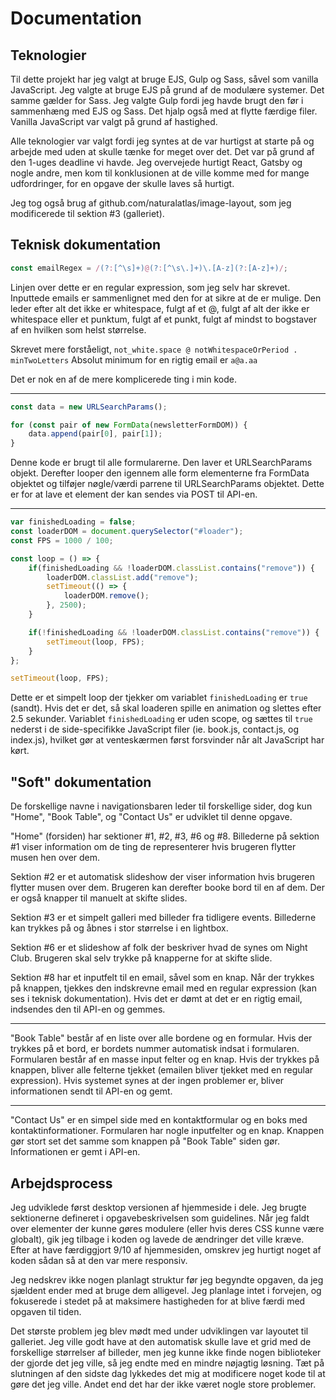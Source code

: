 # Documentation

## Teknologier
Til dette projekt har jeg valgt at bruge EJS, Gulp og Sass, såvel som vanilla JavaScript.
Jeg valgte at bruge EJS på grund af de modulære systemer. Det samme gælder for Sass.
Jeg valgte Gulp fordi jeg havde brugt den før i sammenhæng med EJS og Sass. Det hjalp også med at flytte færdige filer.
Vanilla JavaScript var valgt på grund af hastighed.

Alle teknologier var valgt fordi jeg syntes at de var hurtigst at starte på og arbejde med uden at skulle tænke for meget over det. Det var på grund af den 1-uges deadline vi havde. Jeg overvejede hurtigt React, Gatsby og nogle andre, men kom til konklusionen at de ville komme med for mange udfordringer, for en opgave der skulle laves så hurtigt.

Jeg tog også brug af github.com/naturalatlas/image-layout, som jeg modificerede til sektion #3 (galleriet).

## Teknisk dokumentation
```javascript
const emailRegex = /(?:[^\s]+)@(?:[^\s\.]+)\.[A-z](?:[A-z]+)/;
```
Linjen over dette er en regular expression, som jeg selv har skrevet. Inputtede emails er sammenlignet med den for at sikre at de er mulige.
Den leder efter alt det ikke er whitespace, fulgt af et @, fulgt af alt der ikke er whitespace eller et punktum, fulgt af et punkt, fulgt af mindst to bogstaver af en hvilken som helst størrelse.

Skrevet mere forståeligt, `not_white.space @ notWhitespaceOrPeriod . minTwoLetters`
Absolut minimum for en rigtig email er `a@a.aa`

Det er nok en af de mere komplicerede ting i min kode.

---

```javascript
const data = new URLSearchParams();

for (const pair of new FormData(newsletterFormDOM)) {
    data.append(pair[0], pair[1]);
}
```
Denne kode er brugt til alle formularerne. Den laver et URLSearchParams objekt. Derefter looper den igennem alle form elementerne fra FormData objektet og tilføjer nøgle/værdi parrene til URLSearchParams objektet. Dette er for at lave et element der kan sendes via POST til API-en.

---

```javascript
var finishedLoading = false;
const loaderDOM = document.querySelector("#loader");
const FPS = 1000 / 100;

const loop = () => {
    if(finishedLoading && !loaderDOM.classList.contains("remove")) {
        loaderDOM.classList.add("remove");
        setTimeout(() => {
            loaderDOM.remove();
        }, 2500);
    }

    if(!finishedLoading && !loaderDOM.classList.contains("remove")) {
        setTimeout(loop, FPS);
    }
};

setTimeout(loop, FPS);
```
Dette er et simpelt loop der tjekker om variablet `finishedLoading` er `true` (sandt). Hvis det er det, så skal loaderen spille en animation og slettes efter 2.5 sekunder. Variablet `finishedLoading` er uden scope, og sættes til `true` nederst i de side-specifikke JavaScript filer (ie. book.js, contact.js, og index.js), hvilket gør at venteskærmen først forsvinder når alt JavaScript har kørt.


## "Soft" dokumentation
De forskellige navne i navigationsbaren leder til forskellige sider, dog kun "Home", "Book Table", og "Contact Us" er udviklet til denne opgave.

"Home" (forsiden) har sektioner #1, #2, #3, #6 og #8.
Billederne på sektion #1 viser information om de ting de representerer hvis brugeren flytter musen hen over dem.

Sektion #2 er et automatisk slideshow der viser information hvis brugeren flytter musen over dem. Brugeren kan derefter booke bord til en af dem. Der er også knapper til manuelt at skifte slides.

Sektion #3 er et simpelt galleri med billeder fra tidligere events. Billederne kan trykkes på og åbnes i stor størrelse i en lightbox.

Sektion #6 er et slideshow af folk der beskriver hvad de synes om Night Club. Brugeren skal selv trykke på knapperne for at skifte slide.

Sektion #8 har et inputfelt til en email, såvel som en knap. Når der trykkes på knappen, tjekkes den indskrevne email med en regular expression (kan ses i teknisk dokumentation). Hvis det er dømt at det er en rigtig email, indsendes den til API-en og gemmes.

---

"Book Table" består af en liste over alle bordene og en formular. Hvis der trykkes på et bord, er bordets nummer automatisk indsat i formularen. Formularen består af en masse input felter og en knap. Hvis der trykkes på knappen, bliver alle felterne tjekket (emailen bliver tjekket med en regular expression). Hvis systemet synes at der ingen problemer er, bliver informationen sendt til API-en og gemt.

---

"Contact Us" er en simpel side med en kontaktformular og en boks med kontaktinformationer. Formularen har nogle inputfelter og en knap. Knappen gør stort set det samme som knappen på "Book Table" siden gør. Informationen er gemt i API-en.


## Arbejdsprocess
Jeg udviklede først desktop versionen af hjemmeside i dele. Jeg brugte sektionerne defineret i opgavebeskrivelsen som guidelines.
Når jeg faldt over elementer der kunne gøres modulere (eller hvis deres CSS kunne være globalt), gik jeg tilbage i koden og lavede de ændringer det ville kræve. Efter at have færdiggjort 9/10 af hjemmesiden, omskrev jeg hurtigt noget af koden sådan så at den var mere responsiv.

Jeg nedskrev ikke nogen planlagt struktur før jeg begyndte opgaven, da jeg sjældent ender med at bruge dem alligevel. Jeg planlage intet i forvejen, og fokuserede i stedet på at maksimere hastigheden for at blive færdi med opgaven til tiden.

Det største problem jeg blev mødt med under udviklingen var layoutet til galleriet. Jeg ville godt have at den automatisk skulle lave et grid med de forskellige størrelser af billeder, men jeg kunne ikke finde nogen biblioteker der gjorde det jeg ville, så jeg endte med en mindre nøjagtig løsning. Tæt på slutningen af den sidste dag lykkedes det mig at modificere noget kode til at gøre det jeg ville. Andet end det har der ikke været nogle store problemer.